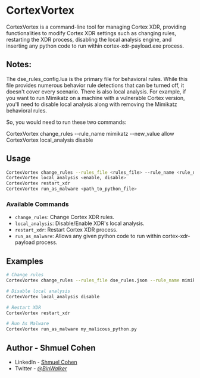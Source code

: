 # CortexVortex

CortexVortex is a command-line tool for managing Cortex XDR, providing functionalities to modify Cortex XDR settings such as changing rules, restarting the XDR process, disabling the local analysis engine, and inserting any python code to run within cortex-xdr-payload.exe process.

## Notes:
The dse_rules_config.lua is the primary file for behavioral rules. While this file provides numerous behavior rule detections that can be turned off, it doesn't cover every scenario. There is also local analysis. For example, if you want to run Mimikatz on a machine with a vulnerable Cortex version, you'll need to disable local analysis along with removing the Mimikatz behavioral rules.

So, you would need to run these two commands:

CortexVortex change_rules --rule_name mimikatz --new_value allow
CortexVortex local_analysis disable
   


## Usage

```bash
CortexVortex change_rules --rules_file <rules_file> --rule_name <rule_name_to_change> --new_value <allow, block, internal>
CortexVortex local_analysis <enable, disable>
CortexVortex restart_xdr
CortexVortex run_as_malware <path_to_python_file>
```

### Available Commands

- `change_rules`: Change Cortex XDR rules.
- `local_analysis`: Disable/Enable XDR's local analysis.
- `restart_xdr`: Restart Cortex XDR process.
- `run_as_malware`: Allows any given python code to run within cortex-xdr-payload process.

## Examples

```bash
# Change rules
CortexVortex change_rules --rules_file dse_rules.json --rule_name mimikatz --new_value allow

# Disable local analysis
CortexVortex local_analysis disable

# Restart XDR
CortexVortex restart_xdr

# Run As Malware
CortexVortex run_as_malware my_malicous_python.py

```

## Author - Shmuel Cohen
* LinkedIn - [Shmuel Cohen](https://www.linkedin.com/in/the-shmuel-cohen/)
* Twitter - [@_BinWalker_](https://twitter.com/_BinWalker_)
